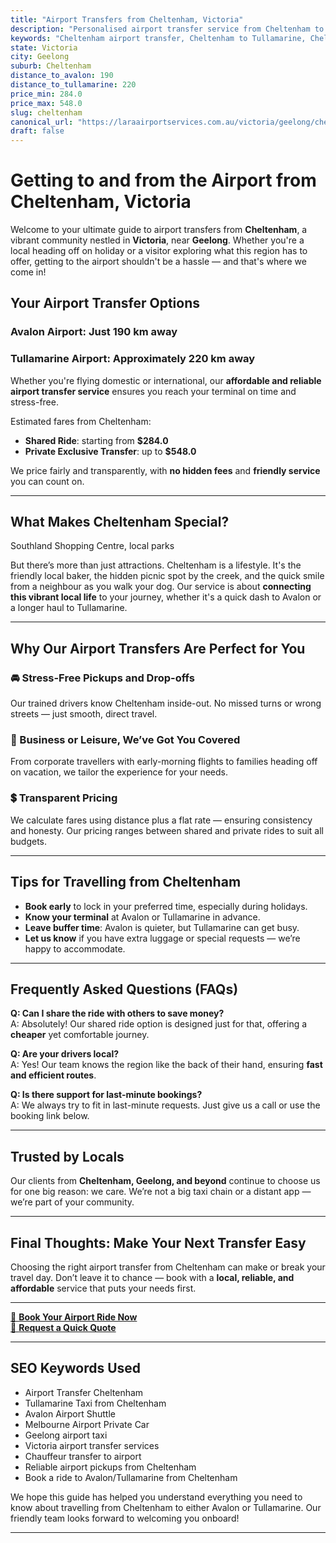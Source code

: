 ```yaml
---
title: "Airport Transfers from Cheltenham, Victoria"
description: "Personalised airport transfer service from Cheltenham to Avalon and Tullamarine airports. Enjoy a smooth, affordable ride with us!"
keywords: "Cheltenham airport transfer, Cheltenham to Tullamarine, Cheltenham to Avalon, airport taxi Cheltenham, private airport transfer Cheltenham, shared ride Cheltenham, Cheltenham transfers, airport shuttle Cheltenham, book Cheltenham airport taxi, affordable Cheltenham airport transfer, Cheltenham airport transfer service, airport transfer Geelong, airport transfer Melbourne, Melbourne airport taxi, airport transfers Victoria, Tullamarine airport shuttle, Avalon airport transfers, Melbourne private transfer, airport transport services Melbourne"
state: Victoria
city: Geelong
suburb: Cheltenham
distance_to_avalon: 190
distance_to_tullamarine: 220
price_min: 284.0
price_max: 548.0
slug: cheltenham
canonical_url: "https://laraairportservices.com.au/victoria/geelong/cheltenham/"
draft: false
---
```


# Getting to and from the Airport from Cheltenham, Victoria

Welcome to your ultimate guide to airport transfers from **Cheltenham**, a vibrant community nestled in **Victoria**, near **Geelong**. Whether you're a local heading off on holiday or a visitor exploring what this region has to offer, getting to the airport shouldn't be a hassle — and that's where we come in!

## Your Airport Transfer Options

### Avalon Airport: Just 190 km away  
### Tullamarine Airport: Approximately 220 km away

Whether you're flying domestic or international, our **affordable and reliable airport transfer service** ensures you reach your terminal on time and stress-free.

Estimated fares from Cheltenham:
- **Shared Ride**: starting from **$284.0**
- **Private Exclusive Transfer**: up to **$548.0**

We price fairly and transparently, with **no hidden fees** and **friendly service** you can count on.

---

## What Makes Cheltenham Special?

Southland Shopping Centre, local parks

But there’s more than just attractions. Cheltenham is a lifestyle. It's the friendly local baker, the hidden picnic spot by the creek, and the quick smile from a neighbour as you walk your dog. Our service is about **connecting this vibrant local life** to your journey, whether it's a quick dash to Avalon or a longer haul to Tullamarine.

---

## Why Our Airport Transfers Are Perfect for You

### 🚘 Stress-Free Pickups and Drop-offs
Our trained drivers know Cheltenham inside-out. No missed turns or wrong streets — just smooth, direct travel.

### 💼 Business or Leisure, We’ve Got You Covered
From corporate travellers with early-morning flights to families heading off on vacation, we tailor the experience for your needs.

### 💲 Transparent Pricing
We calculate fares using distance plus a flat rate — ensuring consistency and honesty. Our pricing ranges between shared and private rides to suit all budgets.

---

## Tips for Travelling from Cheltenham

- **Book early** to lock in your preferred time, especially during holidays.
- **Know your terminal** at Avalon or Tullamarine in advance.
- **Leave buffer time**: Avalon is quieter, but Tullamarine can get busy.
- **Let us know** if you have extra luggage or special requests — we’re happy to accommodate.

---

## Frequently Asked Questions (FAQs)

**Q: Can I share the ride with others to save money?**  
A: Absolutely! Our shared ride option is designed just for that, offering a **cheaper** yet comfortable journey.

**Q: Are your drivers local?**  
A: Yes! Our team knows the region like the back of their hand, ensuring **fast and efficient routes**.

**Q: Is there support for last-minute bookings?**  
A: We always try to fit in last-minute requests. Just give us a call or use the booking link below.

---

## Trusted by Locals

Our clients from **Cheltenham, Geelong, and beyond** continue to choose us for one big reason: we care. We’re not a big taxi chain or a distant app — we’re part of your community.

---

## Final Thoughts: Make Your Next Transfer Easy

Choosing the right airport transfer from Cheltenham can make or break your travel day. Don’t leave it to chance — book with a **local, reliable, and affordable** service that puts your needs first.

---

[📅 **Book Your Airport Ride Now**](https://laraairportservices.square.site/s/appointments)  
[📧 **Request a Quick Quote**](https://laraairportservices.square.site/contact-us)

---

## SEO Keywords Used
- Airport Transfer Cheltenham
- Tullamarine Taxi from Cheltenham
- Avalon Airport Shuttle
- Melbourne Airport Private Car
- Geelong airport taxi
- Victoria airport transfer services
- Chauffeur transfer to airport
- Reliable airport pickups from Cheltenham
- Book a ride to Avalon/Tullamarine from Cheltenham

We hope this guide has helped you understand everything you need to know about travelling from Cheltenham to either Avalon or Tullamarine. Our friendly team looks forward to welcoming you onboard!

---
